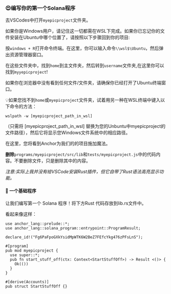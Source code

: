 ### 😍编写你的第一个Solana程序
去VSCodes中打开`myepicproject`文件夹。

如果你是Windows用户，请记住这一切都需在WSL下完成。如果你已忘记你的文件安装在Ubuntu中哪个位置了，请按照以下步骤回到你的项目:

按`windows + R`打开命令终端。在这里，你可以输入命令`\\wsl$\Ubuntu`，然后弹出资源管理器窗口。

在这些文件夹中，找到`home`到主文件夹，然后转到`username`文件夹,在这里你可以找到`myyepicproject`!

如果你在浏览器中没有看到任何文件/文件夹，请确保你已经打开了Ubuntu终端窗口。

💡如果您找不到`home`或`myepicproject`文件夹，试着用另一种在WSL终端中键入以下命令的方法：

`wslpath -w [myepicproject_path_in_wsl]`

（只需将 [myepicproject_path_in_wsl] 替换为您的Unbuntu中myepicproject的文件路径），然后它将显示您Windows文件系统中的相应路径。

在这里，您将看到Anchor为我们的的项目施加魔法。

**删除**`programs/myepicproject/src/lib`和`tests/myepicproject.js`中的代码内容。不要删除文件，只是删除其中的内容。

_注意:实际上我并没有给VSCode安装Rust插件，但它自带了Rust语法高亮显示功能。_

#### 👶 一个基础程序
让我们编写第一个 Solana 程序！将下方Rust 代码存放到lib.rs文件中。

看起来像这样：

    use anchor_lang::prelude::*;
    use anchor_lang::solana_program::entrypoint::ProgramResult;

    declare_id!("Fg6PaFpoGXkYsidMpWTK6W2BeZ7FEfcYkg476zPFsLnS");

    #[program]
    pub mod myepicproject {
      use super::*;
      pub fn start_stuff_off(ctx: Context<StartStuffOff>) -> Result <()> {
        Ok(())
      }
    }

    #[derive(Accounts)]
    pub struct StartStuffOff {}





